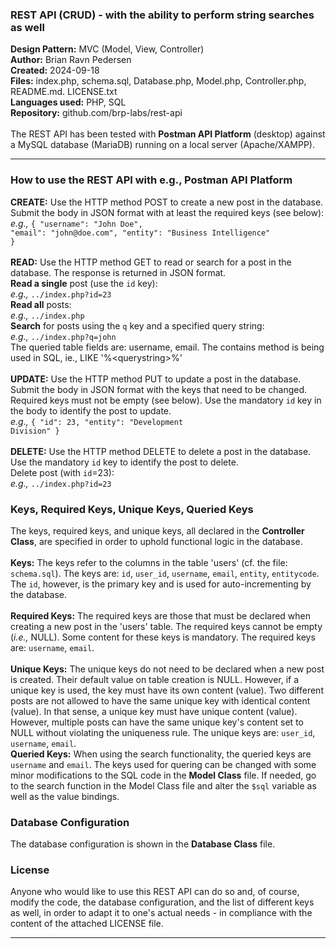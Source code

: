 <h3>REST API (CRUD) - with the ability to perform string searches as well</h3>
<b>Design Pattern:</b> MVC (Model, View, Controller)<br/>
<b>Author:</b> Brian Ravn Pedersen<br/>
<b>Created:</b> 2024-09-18<br/>
<b>Files:</b> index.php, schema.sql, Database.php, Model.php, Controller.php, README.md. LICENSE.txt<br/>
<b>Languages used:</b> PHP, SQL<br/>
<b>Repository:</b> github.com/brp-labs/rest-api<br/>
<br/>
The REST API has been tested with <b>Postman API Platform</b> (desktop) against a MySQL database (MariaDB) running on a local server (Apache/XAMPP).

<hr/>

<h3>How to use the REST API with e.g., Postman API Platform</h3>

<b>CREATE:</b> Use the HTTP method POST to create a new post in the database.<br/>
    Submit the body in JSON format with at least the required keys (see below):<br/>
      <i>e.g.,</i> <code>{ "username": "John Doe", "email": "john&#64;<!-- -->doe&#46;com", "entity": "Business Intelligence" }</code><br/>
<br/>
<b>READ:</b> Use the HTTP method GET to read or search for a post in the database. The response is returned in JSON format.<br/>
    <b>Read a single</b> post (use the <code>id</code> key):<br/>
    <i>e.g.,</i> <code>../index.php?id=23</code><br/>
    <b>Read all</b> posts:<br/>
      <i>e.g.,</i> <code>../index.php</code><br/>
    <b>Search</b> for posts using the <code>q</code> key and a specified query string:<br/>
      <i>e.g.,</i> <code>../index.php?q=john</code><br/>
      The queried table fields are: username, email. The contains method is being used in SQL, ie., LIKE '%<querystring\>%'<br/>
<br/>
<b>UPDATE:</b> Use the HTTP method PUT to update a post in the database.<br/>
    Submit the body in JSON format with the keys that need to be changed. Required keys must not be empty (see below). Use the mandatory <code>id</code> key in the body to identify the post to update.<br/>
      <i>e.g.,</i> <code>{ "id": 23, "entity": "Development Division" }</code><br/>
<br/>
<b>DELETE:</b> Use the HTTP method DELETE to delete a post in the database. Use the mandatory <code>id</code> key to identify the post to delete.<br/>
    Delete post (with <code>id</code>=23):<br/>
      <i>e.g.,</i> <code>../index.php?id=23</code>

<h3>Keys, Required Keys, Unique Keys, Queried Keys</h3>
The keys, required keys, and unique keys, all declared in the <b>Controller Class</b>, are specified in order to uphold functional logic in the database.<br/> 

<br/>
<b>Keys:</b> The keys refer to the columns in the table 'users' (cf. the file: <code>schema.sql</code>). The keys are: <code>id</code>, <code>user_id</code>, <code>username</code>, <code>email</code>, <code>entity</code>, <code>entitycode</code>. The <code>id</code>, however, is the primary key and is used for auto-incrementing by the database.<br/>

<br/>
<b>Required Keys:</b> The required keys are those that must be declared when creating a new post in the 'users' table. The required keys cannot be empty (<i>i.e.,</i> NULL). Some content for these keys is mandatory. The required keys are: <code>username</code>, <code>email</code>.<br/>

<br/>
<b>Unique Keys:</b> The unique keys do not need to be declared when a new post is created. Their default value on table creation is NULL. However, if a unique key is used, the key must have its own content (value). Two different posts are not allowed to have the same unique key with identical content (value). In that sense, a unique key must have unique content (value). However, multiple posts can have the same unique key's content set to NULL without violating the uniqueness rule. The unique keys are:  <code>user_id</code>, <code>username</code>, <code>email</code>.

<br/> 
<b>Queried Keys:</b> When using the search functionality, the queried keys are <code>username</code> and <code>email</code>. The keys used for quering can be changed with some minor modifications to the SQL code in the <b>Model Class</b> file. If needed, go to the search function in the Model Class file and alter the <code>$sql</code> variable as well as the value bindings.

<br/>
<h3>Database Configuration</h3>
The database configuration is shown in the <b>Database Class</b> file.

<br/>
<h3>License</h3>
Anyone who would like to use this REST API can do so and, of course, modify the code, the database configuration, and the list of different keys as well, in order to adapt it to one's actual needs - in compliance with the content of the attached LICENSE file.

<br/>
<hr/>

